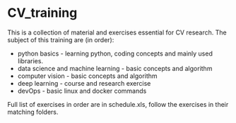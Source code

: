 # CV_training

This is a collection of material and exercises essential for CV research. 
The subject of this training are (in order):
 - python basics - learning python, coding concepts and mainly used libraries.
 - data science and machine learning - basic concepts and algorithm
 - computer vision - basic concepts and algorithm
 - deep learning - course and research exercise
 - devOps - basic linux and docker commands
 
 Full list of exercises in order are in schedule.xls, follow the exercises in their matching folders.
